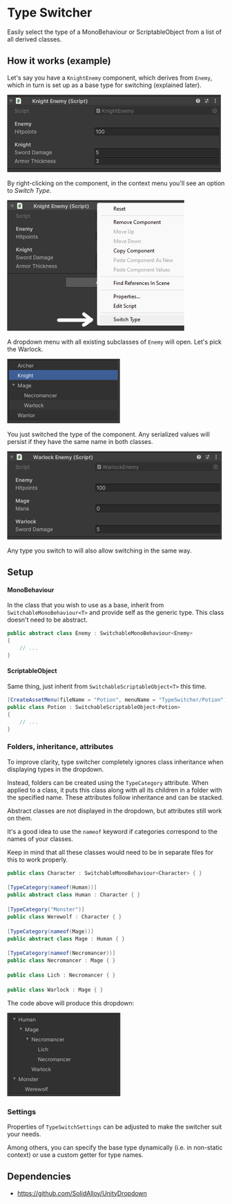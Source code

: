# Type Switcher
 
Easily select the type of a MonoBehaviour or ScriptableObject from a list of all derived classes.

## How it works (example)

Let's say you have a `KnightEnemy` component, which derives from `Enemy`, 
which in turn is set up as a base type for switching (explained later).

![](img/knight-component.png)

By right-clicking on the component, in the context menu you'll see an option to *Switch Type*.

![](img/context-menu-3.png)

A dropdown menu with all existing subclasses of `Enemy` will open.
Let's pick the Warlock.

![](img/enemy-dropdown.png)

You just switched the type of the component. 
Any serialized values will persist if they have the same name in both classes.

![](img/warlock-component.png)

Any type you switch to will also allow switching in the same way. 

## Setup

#### MonoBehaviour

In the class that you wish to use as a base, 
inherit from `SwitchableMonoBehaviour<T>` and provide self as the generic type.
This class doesn't need to be abstract.

```csharp
public abstract class Enemy : SwitchableMonoBehaviour<Enemy>
{
    // ...
}
```

#### ScriptableObject

Same thing, just inherit from `SwitchableScriptableObject<T>` this time.

```csharp
[CreateAssetMenu(fileName = "Potion", menuName = "TypeSwitcher/Potion")]
public class Potion : SwitchableScriptableObject<Potion>
{
    // ...
}
```

### Folders, inheritance, attributes

To improve clarity, type switcher completely ignores class inheritance when displaying types
in the dropdown.

Instead, folders can be created using the `TypeCategory` attribute. 
When applied to a class, it puts this class along with all its children in a folder 
with the specified name.
These attributes follow inheritance and can be stacked.

Abstract classes are not displayed in the dropdown, but attributes still work on them.

It's a good idea to use the `nameof` keyword 
if categories correspond to the names of your classes.

Keep in mind that all these classes would need to be in separate files for this to work properly.

```csharp
public class Character : SwitchableMonoBehaviour<Character> { }

[TypeCategory(nameof(Human))]
public abstract class Human : Character { }

[TypeCategory("Monster")]
public class Werewolf : Character { }

[TypeCategory(nameof(Mage))] 
public abstract class Mage : Human { }

[TypeCategory(nameof(Necromancer))] 
public class Necromancer : Mage { }

public class Lich : Necromancer { }

public class Warlock : Mage { }

```

The code above will produce this dropdown:

![](img/character-dropdown.png)

### Settings

Properties of `TypeSwitchSettings` can be adjusted to make the switcher suit your needs.

Among others, you can specify the base type dynamically (i.e. in non-static context) 
or use a custom getter for type names.

## Dependencies

- https://github.com/SolidAlloy/UnityDropdown